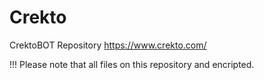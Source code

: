 # Crekto
CrektoBOT Repository
https://www.crekto.com/


!!! Please note that all files on this repository and encripted.
